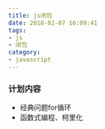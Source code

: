 ```yaml
---
title: js闭包
date: 2018-02-07 16:09:41
tags:
- js
- 闭包
category: 
- javascript
---
```


### 计划内容
- 经典问题for循环
- 函数式编程、柯里化